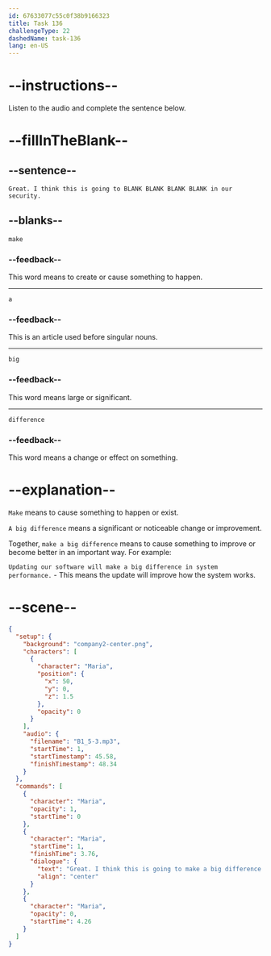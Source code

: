 ```yaml
---
id: 67633077c55c0f38b9166323
title: Task 136
challengeType: 22
dashedName: task-136
lang: en-US
---
```

<!-- (audio) Maria: Great. I think this is going to make a big difference in our security. -->

# --instructions--

Listen to the audio and complete the sentence below.

# --fillInTheBlank--

## --sentence--

`Great. I think this is going to BLANK BLANK BLANK BLANK in our security.`

## --blanks--

`make`

### --feedback--

This word means to create or cause something to happen.

---

`a`

### --feedback--

This is an article used before singular nouns.

---

`big`

### --feedback--

This word means large or significant.

---

`difference`

### --feedback--

This word means a change or effect on something.

# --explanation--

`Make` means to cause something to happen or exist.  

`A big difference` means a significant or noticeable change or improvement.  

Together, `make a big difference` means to cause something to improve or become better in an important way. For example:

`Updating our software will make a big difference in system performance.` - This means the update will improve how the system works.

# --scene--

```json
{
  "setup": {
    "background": "company2-center.png",
    "characters": [
      {
        "character": "Maria",
        "position": {
          "x": 50,
          "y": 0,
          "z": 1.5
        },
        "opacity": 0
      }
    ],
    "audio": {
      "filename": "B1_5-3.mp3",
      "startTime": 1,
      "startTimestamp": 45.58,
      "finishTimestamp": 48.34
    }
  },
  "commands": [
    {
      "character": "Maria",
      "opacity": 1,
      "startTime": 0
    },
    {
      "character": "Maria",
      "startTime": 1,
      "finishTime": 3.76,
      "dialogue": {
        "text": "Great. I think this is going to make a big difference in our security.",
        "align": "center"
      }
    },
    {
      "character": "Maria",
      "opacity": 0,
      "startTime": 4.26
    }
  ]
}
```
